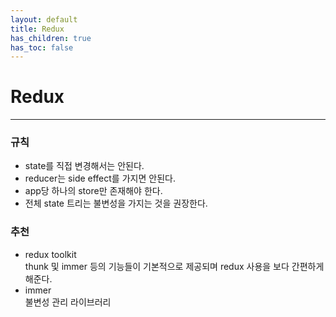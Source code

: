 ```yaml
---
layout: default
title: Redux
has_children: true
has_toc: false
---
```


# Redux

---
### 규칙
- state를 직접 변경해서는 안된다.
- reducer는 side effect를 가지면 안된다.
- app당 하나의 store만 존재해야 한다.
- 전체 state 트리는 불변성을 가지는 것을 권장한다.

### 추천
- redux toolkit<br/>
  thunk 및 immer 등의 기능들이 기본적으로 제공되며 redux 사용을 보다 간편하게 해준다.
- immer<br/>
  불변성 관리 라이브러리